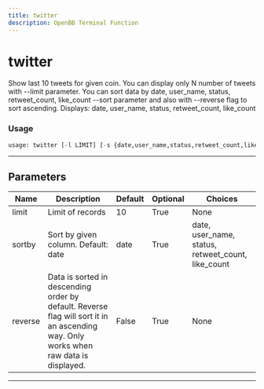 ```yaml
---
title: twitter
description: OpenBB Terminal Function
---
```


# twitter

Show last 10 tweets for given coin. You can display only N number of tweets with --limit parameter. You can sort data by date, user_name, status, retweet_count, like_count --sort parameter and also with --reverse flag to sort ascending. Displays: date, user_name, status, retweet_count, like_count

### Usage

```python
usage: twitter [-l LIMIT] [-s {date,user_name,status,retweet_count,like_count}] [-r]
```

---

## Parameters

| Name | Description | Default | Optional | Choices |
| ---- | ----------- | ------- | -------- | ------- |
| limit | Limit of records | 10 | True | None |
| sortby | Sort by given column. Default: date | date | True | date, user_name, status, retweet_count, like_count |
| reverse | Data is sorted in descending order by default. Reverse flag will sort it in an ascending way. Only works when raw data is displayed. | False | True | None |
---


